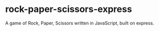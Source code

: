 rock-paper-scissors-express
===========================

A game of Rock, Paper, Scissors written in JavaScript, built on express.
